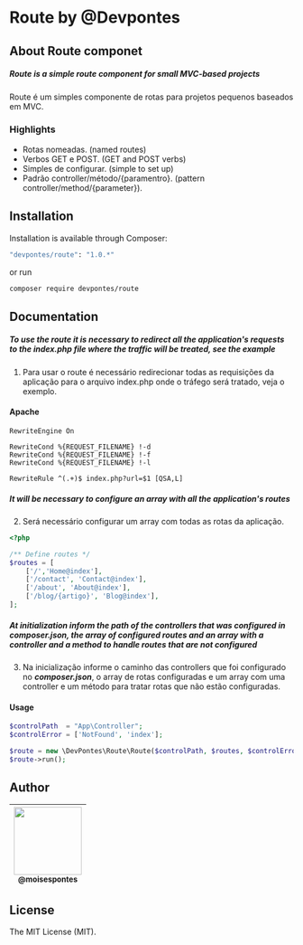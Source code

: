 # Route by @Devpontes

## About Route componet

##### Route is a simple route component for small MVC-based projects

Route é um simples componente de rotas para projetos pequenos baseados em MVC.

### Highlights

- Rotas nomeadas. (named routes)
- Verbos GET e POST. (GET and POST verbs)
- Simples de configurar. (simple to set up)
- Padrão controller/método/{paramentro}. (pattern controller/method/{parameter}).

## Installation

Installation is available through Composer:

```bash
"devpontes/route": "1.0.*"
```

or run

```bash
composer require devpontes/route
```

## Documentation

##### To use the route it is necessary to redirect all the application's requests to the index.php file where the traffic will be treated, see the example

1. Para usar o route é necessário redirecionar todas as requisições da aplicação para o arquivo index.php onde o tráfego será tratado, veja o exemplo.

#### Apache

```apacheconfig
RewriteEngine On

RewriteCond %{REQUEST_FILENAME} !-d
RewriteCond %{REQUEST_FILENAME} !-f
RewriteCond %{REQUEST_FILENAME} !-l

RewriteRule ^(.+)$ index.php?url=$1 [QSA,L]
```

##### It will be necessary to configure an array with all the application's routes

2. Será necessário configurar um array com todas as rotas da aplicação.

```php
<?php

/** Define routes */
$routes = [
    ['/','Home@index'],
    ['/contact', 'Contact@index'],
    ['/about', 'About@index'],
    ['/blog/{artigo}', 'Blog@index'],
];
```

##### At initialization inform the path of the controllers that was configured in ***composer.json***, the array of configured routes and an array with a controller and a method to handle routes that are not configured

3. Na inicialização informe o caminho das controllers que foi configurado no ***composer.json***, o array de rotas configuradas e um array com uma controller e um método para tratar rotas que não estão configuradas.

#### Usage

```php
$controlPath  = "App\Controller";
$controlError = ['NotFound', 'index'];

$route = new \DevPontes\Route\Route($controlPath, $routes, $controlError);
$route->run();
```

## Author

| [<img src="https://avatars.githubusercontent.com/u/52866537?v=4" width=120><br><sub>@moisespontes</sub>](https://github.com/moisespontes) |
| :---: |

## License

The MIT License (MIT).
